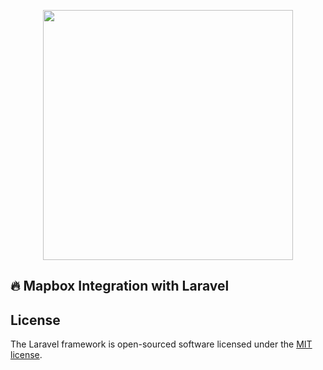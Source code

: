 <p align="center"><a href="https://laravel.com" target="_blank"><img src="https://raw.githubusercontent.com/laravel/art/master/logo-lockup/5%20SVG/2%20CMYK/1%20Full%20Color/laravel-logolockup-cmyk-red.svg" width="400"></a></p>

## :fire: Mapbox Integration with Laravel

## License

The Laravel framework is open-sourced software licensed under the [MIT license](https://opensource.org/licenses/MIT).
